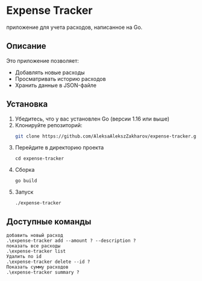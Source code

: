 # Expense Tracker

приложение для учета расходов, написанное на Go.

## Описание

Это приложение позволяет:
- Добавлять новые расходы
- Просматривать историю расходов
- Хранить данные в JSON-файле

## Установка

1. Убедитесь, что у вас установлен Go (версии 1.16 или выше)
2. Клонируйте репозиторий:
   ```bash
   git clone https://github.com/AleksaAlekszZakharov/expense-tracker.git
   ```
3. Перейдите в директорию проекта
    ```
    cd expense-tracker
    ```
4. Сборка
    ```
    go build
    ```
5. Запуск
    ```
    ./expense-tracker
    ```
## Доступные команды
```
добавить новый расход
.\expense-tracker add --amount ? --description ? 
показать все расходы
.\expense-tracker list
Удалить по id
.\expense-tracker delete --id ? 
Показать сумму расходов
.\expense-tracker summary ? 
```